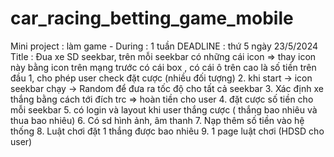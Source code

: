 # car_racing_betting_game_mobile
Mini project : làm game - During : 1 tuần
DEADLINE : thứ 5 ngày 23/5/2024
Title : Đua xe
SD seekbar, trên mỗi seekbar có những cái icon
=> thay icon này bằng icon trên mạng
trước có cái box , có cái ô trên cao là số tiền
trên đầu
1, cho phép user check đặt cược (nhiều đối tượng)
2. khi start -> icon seekbar chạy -> Random để
đưa ra tốc độ cho tất cả seekbar
3. Xác định xe thắng bằng cách tới đích trc
=> hoàn tiền cho user
4. đặt cược số tiền cho mỗi seekbar
5. có login và layout khi user thắng cược ( thắng
bao nhiêu và thua bao nhiêu)
6. Có sd hình ảnh, âm thanh
7. Nạp thêm số tiền vào hệ thống
8. Luật chơi đặt 1 thắng được bao nhiêu
9. 1 page luật chơi (HDSD cho user)
